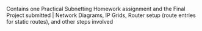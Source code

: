 Contains one Practical Subnetting Homework assignment and the Final Project submitted | 
Network Diagrams, IP Grids, Router setup (route entries for static routes), and other steps involved
